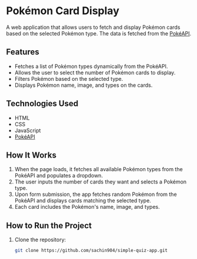 # Pokémon Card Display

A web application that allows users to fetch and display Pokémon cards based on the selected Pokémon type. The data is fetched from the [PokéAPI](https://pokeapi.co/).

## Features

- Fetches a list of Pokémon types dynamically from the PokéAPI.
- Allows the user to select the number of Pokémon cards to display.
- Filters Pokémon based on the selected type.
- Displays Pokémon name, image, and types on the cards.

## Technologies Used

- HTML
- CSS
- JavaScript
- [PokéAPI](https://pokeapi.co/)

## How It Works

1. When the page loads, it fetches all available Pokémon types from the PokéAPI and populates a dropdown.
2. The user inputs the number of cards they want and selects a Pokémon type.
3. Upon form submission, the app fetches random Pokémon from the PokéAPI and displays cards matching the selected type.
4. Each card includes the Pokémon's name, image, and types.

## How to Run the Project

1. Clone the repository:
   ```bash
   git clone https://github.com/sachin904/simple-quiz-app.git

